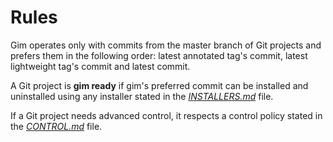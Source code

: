 # Rules

Gim operates only with commits from the master branch of Git projects and prefers them in the following order: latest annotated tag's commit, latest lightweight tag's commit and latest commit.

A Git project is **gim ready** if gim's preferred commit can be installed and uninstalled using any installer stated in the [*INSTALLERS.md*](INSTALLERS.md) file.

If a Git project needs advanced control, it respects a control policy stated in the [*CONTROL.md*](CONTROL.md) file.

